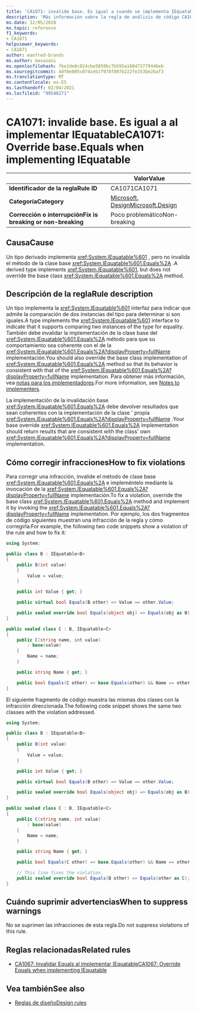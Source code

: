 ```yaml
---
title: 'CA1071: invalide base. Es igual a cuando se implementa IEquatable (análisis de código)'
description: 'Más información sobre la regla de análisis de código CA1071: invalidar base. Es igual a al implementar IEquatable'
ms.date: 12/05/2020
ms.topic: reference
f1_keywords:
- CA1071
helpviewer_keywords:
- CA1071
author: manfred-brands
ms.author: mavasani
ms.openlocfilehash: fbe1de8c024cbe5859bc7b595a188473779446eb
ms.sourcegitcommit: 4df8e005c074ceb1f978f007b222fe253be2baf3
ms.translationtype: MT
ms.contentlocale: es-ES
ms.lasthandoff: 02/04/2021
ms.locfileid: "99548271"
---
```

# <a name="ca1071-override-baseequals-when-implementing-iequatable"></a><span data-ttu-id="cda01-103">CA1071: invalide base. Es igual a al implementar IEquatable</span><span class="sxs-lookup"><span data-stu-id="cda01-103">CA1071: Override base.Equals when implementing IEquatable</span></span>

| | <span data-ttu-id="cda01-104">Valor</span><span class="sxs-lookup"><span data-stu-id="cda01-104">Value</span></span> |
|-|-|
| <span data-ttu-id="cda01-105">**Identificador de la regla**</span><span class="sxs-lookup"><span data-stu-id="cda01-105">**Rule ID**</span></span> |<span data-ttu-id="cda01-106">CA1071</span><span class="sxs-lookup"><span data-stu-id="cda01-106">CA1071</span></span>|
| <span data-ttu-id="cda01-107">**Categoría**</span><span class="sxs-lookup"><span data-stu-id="cda01-107">**Category**</span></span> |[<span data-ttu-id="cda01-108">Microsoft. Design</span><span class="sxs-lookup"><span data-stu-id="cda01-108">Microsoft.Design</span></span>](design-warnings.md)|
| <span data-ttu-id="cda01-109">**Corrección o interrupción**</span><span class="sxs-lookup"><span data-stu-id="cda01-109">**Fix is breaking or non-breaking**</span></span> |<span data-ttu-id="cda01-110">Poco problemático</span><span class="sxs-lookup"><span data-stu-id="cda01-110">Non-breaking</span></span>|

## <a name="cause"></a><span data-ttu-id="cda01-111">Causa</span><span class="sxs-lookup"><span data-stu-id="cda01-111">Cause</span></span>

<span data-ttu-id="cda01-112">Un tipo derivado implementa <xref:System.IEquatable%601> , pero no invalida el método de la clase base <xref:System.IEquatable%601.Equals%2A> .</span><span class="sxs-lookup"><span data-stu-id="cda01-112">A derived type implements <xref:System.IEquatable%601>, but does not override the base class <xref:System.IEquatable%601.Equals%2A> method.</span></span>

## <a name="rule-description"></a><span data-ttu-id="cda01-113">Descripción de la regla</span><span class="sxs-lookup"><span data-stu-id="cda01-113">Rule description</span></span>

<span data-ttu-id="cda01-114">Un tipo implementa la <xref:System.IEquatable%601> interfaz para indicar que admite la comparación de dos instancias del tipo para determinar si son iguales.</span><span class="sxs-lookup"><span data-stu-id="cda01-114">A type implements the <xref:System.IEquatable%601> interface to indicate that it supports comparing two instances of the type for equality.</span></span> <span data-ttu-id="cda01-115">También debe invalidar la implementación de la clase base del <xref:System.IEquatable%601.Equals%2A> método para que su comportamiento sea coherente con el de la <xref:System.IEquatable%601.Equals%2A?displayProperty=fullName> implementación.</span><span class="sxs-lookup"><span data-stu-id="cda01-115">You should also override the base class implementation of <xref:System.IEquatable%601.Equals%2A> method so that its behavior is consistent with that of the <xref:System.IEquatable%601.Equals%2A?displayProperty=fullName> implementation.</span></span>
<span data-ttu-id="cda01-116">Para obtener más información, vea [notas para los implementadores](/dotnet/api/system.iequatable-1#notes-to-implementers).</span><span class="sxs-lookup"><span data-stu-id="cda01-116">For more information, see [Notes to implementers](/dotnet/api/system.iequatable-1#notes-to-implementers).</span></span>

<span data-ttu-id="cda01-117">La implementación de la invalidación base <xref:System.IEquatable%601.Equals%2A> debe devolver resultados que sean coherentes con la implementación de la clase ' propia <xref:System.IEquatable%601.Equals%2A?displayProperty=fullName> .</span><span class="sxs-lookup"><span data-stu-id="cda01-117">Your base override <xref:System.IEquatable%601.Equals%2A> implementation should return results that are consistent with the class' own <xref:System.IEquatable%601.Equals%2A?displayProperty=fullName> implementation.</span></span>

## <a name="how-to-fix-violations"></a><span data-ttu-id="cda01-118">Cómo corregir infracciones</span><span class="sxs-lookup"><span data-stu-id="cda01-118">How to fix violations</span></span>

<span data-ttu-id="cda01-119">Para corregir una infracción, invalide el método de clase base <xref:System.IEquatable%601.Equals%2A> e impleméntelo mediante la invocación de la <xref:System.IEquatable%601.Equals%2A?displayProperty=fullName> implementación.</span><span class="sxs-lookup"><span data-stu-id="cda01-119">To fix a violation, override the base class <xref:System.IEquatable%601.Equals%2A> method and implement it by invoking the <xref:System.IEquatable%601.Equals%2A?displayProperty=fullName> implementation.</span></span>
<span data-ttu-id="cda01-120">Por ejemplo, los dos fragmentos de código siguientes muestran una infracción de la regla y cómo corregirla:</span><span class="sxs-lookup"><span data-stu-id="cda01-120">For example, the following two code snippets show a violation of the rule and how to fix it:</span></span>

```csharp
using System;

public class B : IEquatable<B>
{
    public B(int value)
    {
        Value = value;
    }

    public int Value { get; }

    public virtual bool Equals(B other) => Value == other.Value;

    public sealed override bool Equals(object obj) => Equals(obj as B);
}

public sealed class C : B, IEquatable<C>
{
    public C(string name, int value)
        : base(value)
    {
        Name = name;
    }

    public string Name { get; }

    public bool Equals(C other) => base.Equals(other) && Name == other.Name;
}
```

<span data-ttu-id="cda01-121">El siguiente fragmento de código muestra las mismas dos clases con la infracción direccionada.</span><span class="sxs-lookup"><span data-stu-id="cda01-121">The following code snippet shows the same two classes with the violation addressed.</span></span>

```csharp
using System;

public class B : IEquatable<B>
{
    public B(int value)
    {
        Value = value;
    }

    public int Value { get; }

    public virtual bool Equals(B other) => Value == other.Value;

    public sealed override bool Equals(object obj) => Equals(obj as B);
}

public sealed class C : B, IEquatable<C>
{
    public C(string name, int value)
        : base(value)
    {
        Name = name;
    }

    public string Name { get; }

    public bool Equals(C other) => base.Equals(other) && Name == other.Name;

    // This line fixes the violation.
    public sealed override bool Equals(B other) => Equals(other as C);
}
```

## <a name="when-to-suppress-warnings"></a><span data-ttu-id="cda01-122">Cuándo suprimir advertencias</span><span class="sxs-lookup"><span data-stu-id="cda01-122">When to suppress warnings</span></span>

<span data-ttu-id="cda01-123">No se suprimen las infracciones de esta regla.</span><span class="sxs-lookup"><span data-stu-id="cda01-123">Do not suppress violations of this rule.</span></span>

## <a name="related-rules"></a><span data-ttu-id="cda01-124">Reglas relacionadas</span><span class="sxs-lookup"><span data-stu-id="cda01-124">Related rules</span></span>

- [<span data-ttu-id="cda01-125">CA1067: Invalidar Equals al implementar IEquatable</span><span class="sxs-lookup"><span data-stu-id="cda01-125">CA1067: Override Equals when implementing IEquatable</span></span>](ca1067.md)

## <a name="see-also"></a><span data-ttu-id="cda01-126">Vea también</span><span class="sxs-lookup"><span data-stu-id="cda01-126">See also</span></span>

- [<span data-ttu-id="cda01-127">Reglas de diseño</span><span class="sxs-lookup"><span data-stu-id="cda01-127">Design rules</span></span>](design-warnings.md)
